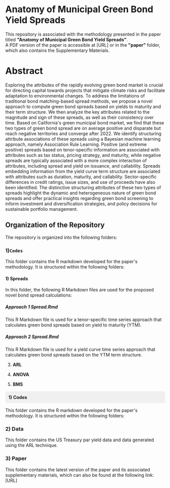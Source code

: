 # Anatomy of Municipal Green Bond Yield Spreads
This repository is associated with the methodology presented in the paper titled **"Anatomy of Municipal Green Bond Yield Spreads"**.  
A PDF version of the paper is accessible at [URL] or in the **"paper"** folder, which also contains the Supplementary Materials.
# Abstract
Exploring the attributes of the rapidly evolving green bond market is crucial for directing capital towards projects that mitigate climate risks and facilitate adaptation to environmental changes. To address the limitations of traditional bond matching-based spread methods, we propose a novel approach to compute green bond spreads based on yields to maturity and their term structure. We then analyze the key attributes related to the magnitude and sign of these spreads, as well as their consistency over time. Based on California's green municipal bond market, we find that these two types of green bond spread are on average positive and disparate but reach negative territories and converge after 2022. We identify structuring attribute associations of these spreads using a Bayesian machine learning approach, namely Association Rule Learning. Positive (and extreme positive) spreads based on tenor-specific information are associated with attributes such as tax status, pricing strategy, and maturity, while negative spreads are typically associated with a more complex interaction of attributes, including spread and yield on issuance, and callability. Spreads embedding information from the yield curve term structure are associated with attributes such as duration, maturity, and callability. Sector-specific differences in credit ratings, issue sizes, and use of proceeds have also been identified. The distinctive structuring attributes of these two types of spreads highlight the dynamic and heterogeneous nature of green bond spreads and offer practical insights regarding green bond screening to inform investment and diversification strategies, and policy decisions for sustainable portfolio management. 

## Organization of the Repository

The repository is organized into the following folders:

  ### **1)`Codes`**

This folder contains the R markdown developed for the paper's methodology. It is structured within the following folders:

#### 1) Spreads
 In this folder, the following R Markdown files are used for the proposed novel bond spread calculations:

#####  Approach 1 Spread.Rmd
This R Markdown file is used for a tenor-specific time series approach that calculates green bond spreads based on yield to maturity (YTM).

#####  Approach 2 Spread.Rmd
This R Markdown file is used for a yield curve time series approach that calculates green bond spreads based on the YTM term structure.
   

3. **ARL**  
   

4. **ANOVA**  
   

5. **BMS**  
   
<div style="background-color: #f0f0f0; padding: 10px; font-weight: bold; border-radius: 5px;">
    <b>1) Codes</b>
</div>
<p>This folder contains the R markdown developed for the paper's methodology. It is structured within the following folders:</p>


### 2) Data
This folder contains the US Treasury par yield data and data generated using the ARL technique. 
### 3) Paper
 This folder contains the latest version of the paper and its associated supplementary materials, which can also be found at the following link:
 [URL] 








